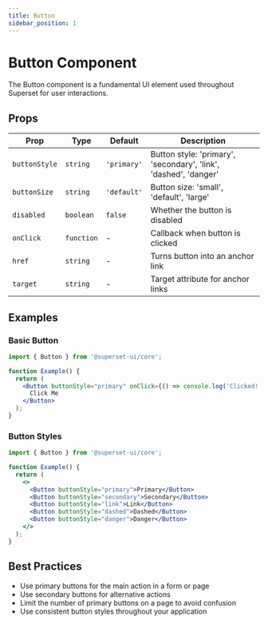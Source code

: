 ```yaml
---
title: Button
sidebar_position: 1
---
```


# Button Component

The Button component is a fundamental UI element used throughout Superset for user interactions.

## Props

| Prop | Type | Default | Description |
|------|------|---------|-------------|
| `buttonStyle` | `string` | `'primary'` | Button style: 'primary', 'secondary', 'link', 'dashed', 'danger' |
| `buttonSize` | `string` | `'default'` | Button size: 'small', 'default', 'large' |
| `disabled` | `boolean` | `false` | Whether the button is disabled |
| `onClick` | `function` | - | Callback when button is clicked |
| `href` | `string` | - | Turns button into an anchor link |
| `target` | `string` | - | Target attribute for anchor links |

## Examples

### Basic Button

```jsx
import { Button } from '@superset-ui/core';

function Example() {
  return (
    <Button buttonStyle="primary" onClick={() => console.log('Clicked!')}>
      Click Me
    </Button>
  );
}
```

### Button Styles

```jsx
import { Button } from '@superset-ui/core';

function Example() {
  return (
    <>
      <Button buttonStyle="primary">Primary</Button>
      <Button buttonStyle="secondary">Secondary</Button>
      <Button buttonStyle="link">Link</Button>
      <Button buttonStyle="dashed">Dashed</Button>
      <Button buttonStyle="danger">Danger</Button>
    </>
  );
}
```

## Best Practices

- Use primary buttons for the main action in a form or page
- Use secondary buttons for alternative actions
- Limit the number of primary buttons on a page to avoid confusion
- Use consistent button styles throughout your application
